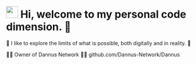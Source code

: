 <h1><img height=32 width=32 src="https://media.giphy.com/media/hvRJCLFzcasrR4ia7z/giphy.gif" width="25px"> Hi, welcome to my personal code dimension. 🔮</h1>

🌲 I like to explore the limits of what is possible, both digitally and in reality. 🚀

👨‍💼 Owner of Dannus Network 👨‍💼
github.com/Dannus-Network/Dannus
